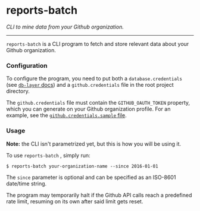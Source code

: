reports-batch
=============

_CLI to mine data from your Github organization._

-------------

`reports-batch` is a CLI program to fetch and store relevant data about your Github organization.

### Configuration

To configure the program, you need to put both a `database.credentials` (see [`db-layer` docs](../db-layer/README.md#configuration)) and a
`github.credentials` file in the root project directory.

The `github.credentials` file must contain the `GITHUB_OAUTH_TOKEN` property, which you can generate on your Github organization profile.
For an example, see the [`github.credentials.sample` file](../github.credentials.sample).

### Usage

**Note:** the CLI isn't parametrized yet, but this is how you will be using it.

To use `reports-batch` , simply run:

```shell
$ reports-batch your-organization-name --since 2016-01-01
```

The `since` parameter is optional and can be specified as an ISO-8601 date/time string.

The program may temporarily halt if the Github API calls reach a predefined rate limit, resuming on its own after said limit gets reset.
